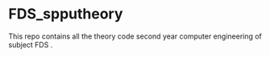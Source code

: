 # FDS_spputheory
This repo contains all the theory code second year computer engineering of subject FDS .
